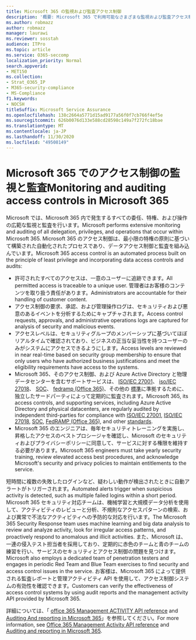 ```yaml
---
title: Microsoft 365 の監視および監査アクセス制御
description: '概要: Microsoft 365 で利用可能なさまざまな監視および監査アクセス制御の概要について説明します。'
ms.author: robmazz
author: robmazz
manager: laurawi
ms.reviewer: sosstah
audience: ITPro
ms.topic: article
ms.service: O365-seccomp
localization_priority: Normal
search.appverid:
- MET150
ms.collection:
- Strat_O365_IP
- M365-security-compliance
- MS-Compliance
f1.keywords:
- NOCSH
titleSuffix: Microsoft Service Assurance
ms.openlocfilehash: 138c2664a5771d15ad9177a56f0f7cb766f4ef5e
ms.sourcegitcommit: 626b0076d133e588cd28598c149a7f272fc18bae
ms.translationtype: MT
ms.contentlocale: ja-JP
ms.lasthandoff: 11/30/2020
ms.locfileid: "49508149"
---
```

# <a name="monitoring-and-auditing-access-controls-in-microsoft-365"></a><span data-ttu-id="07454-103">Microsoft 365 でのアクセス制御の監視と監査</span><span class="sxs-lookup"><span data-stu-id="07454-103">Monitoring and auditing access controls in Microsoft 365</span></span>

<span data-ttu-id="07454-104">Microsoft では、Microsoft 365 内で発生するすべての委任、特権、および操作の広範な監視と監査を行います。</span><span class="sxs-lookup"><span data-stu-id="07454-104">Microsoft performs extensive monitoring and auditing of all delegation, privileges, and operations that occur within Microsoft 365.</span></span> <span data-ttu-id="07454-105">Microsoft 365 のアクセス制御は、最小限の特権の原則に基づいて構築された自動化されたプロセスであり、データアクセス制御と監査を組み込んでいます。</span><span class="sxs-lookup"><span data-stu-id="07454-105">Microsoft 365 access control is an automated process built on the principle of least privilege and incorporating data access controls and audits:</span></span>

- <span data-ttu-id="07454-106">許可されたすべてのアクセスは、一意のユーザーに追跡できます。</span><span class="sxs-lookup"><span data-stu-id="07454-106">All permitted access is traceable to a unique user.</span></span> <span data-ttu-id="07454-107">管理者はお客様のコンテンツを取り扱う責任があります。</span><span class="sxs-lookup"><span data-stu-id="07454-107">Administrators are accountable for their handling of customer content.</span></span>
- <span data-ttu-id="07454-108">アクセス制御の要求、承認、および管理操作ログは、セキュリティおよび悪意のあるイベントを分析するためにキャプチャされます。</span><span class="sxs-lookup"><span data-stu-id="07454-108">Access control requests, approvals, and administrative operations logs are captured for analysis of security and malicious events.</span></span>
- <span data-ttu-id="07454-109">アクセスレベルは、セキュリティグループのメンバーシップに基づいてほぼリアルタイムで確認されており、ビジネスの正当な妥当性を持つユーザーのみがシステムにアクセスできるようにします。</span><span class="sxs-lookup"><span data-stu-id="07454-109">Access levels are reviewed in near real-time based on security group membership to ensure that only users who have authorized business justifications and meet the eligibility requirements have access to the systems.</span></span>
- <span data-ttu-id="07454-110">Microsoft 365、そのアクセス制御、および Azure Active Directory と物理データセンターを含むサポートサービスは、 [ISO/IEC 27001](https://www.microsoft.com/TrustCenter/Compliance/iso-iec-27001)、 [iso/IEC 27018](https://www.microsoft.com/TrustCenter/Compliance/iso-iec-27018)、 [SOC](https://www.microsoft.com/TrustCenter/Compliance/SOC)、 [fedramp (Office 365)](https://www.microsoft.com/TrustCenter/Compliance/FedRAMP)、その他の [標準](https://www.microsoft.com/TrustCenter/Compliance?service=Office#Icons)に準拠するために、独立したサードパーティによって定期的に監査されます。</span><span class="sxs-lookup"><span data-stu-id="07454-110">Microsoft 365, its access controls, and supporting services, including Azure Active Directory and physical datacenters, are regularly audited by independent third-parties for compliance with [ISO/IEC 27001](https://www.microsoft.com/TrustCenter/Compliance/iso-iec-27001), [ISO/IEC 27018](https://www.microsoft.com/TrustCenter/Compliance/iso-iec-27018), [SOC](https://www.microsoft.com/TrustCenter/Compliance/SOC), [FedRAMP (Office 365)](https://www.microsoft.com/TrustCenter/Compliance/FedRAMP), and other [standards](https://www.microsoft.com/TrustCenter/Compliance?service=Office#Icons).</span></span>
- <span data-ttu-id="07454-111">Microsoft 365 のエンジニアは、毎年セキュリティトレーニングを実施し、昇格したアクセスのベストプロシージャを確認し、Microsoft のセキュリティおよびプライバシーポリシーに同意して、サービスに対する権限を維持する必要があります。</span><span class="sxs-lookup"><span data-stu-id="07454-111">Microsoft 365 engineers must take yearly security training, review elevated access best procedures, and acknowledge Microsoft's security and privacy policies to maintain entitlements to the service.</span></span>

<span data-ttu-id="07454-112">短時間に複数の失敗したログインなど、疑わしい動作が検出されたときに自動アラートがトリガーされます。</span><span class="sxs-lookup"><span data-stu-id="07454-112">Automated alerts trigger when suspicious activity is detected, such as multiple failed logins within a short period.</span></span> <span data-ttu-id="07454-113">Microsoft 365 セキュリティ対応チームは、機械学習と大規模データ分析を使用して、アクティビティのレビューと分析、不規則なアクセスパターンの検索、および異常で不法なアクティビティへの予防的な対応を行います。</span><span class="sxs-lookup"><span data-stu-id="07454-113">The Microsoft 365 Security Response team uses machine learning and big data analysis to review and analyze activity, look for irregular access patterns, and proactively respond to anomalous and illicit activities.</span></span> <span data-ttu-id="07454-114">また、Microsoft は、一連の侵入テスト担当者を採用しており、定期的に赤色のチームと青のチームの練習を行い、サービスのセキュリティとアクセス制御の問題を見つけます。</span><span class="sxs-lookup"><span data-stu-id="07454-114">Microsoft also employs a dedicated team of penetration testers and engages in periodic Red Team and Blue Team exercises to find security and access control issues in the service.</span></span> <span data-ttu-id="07454-115">お客様は、Microsoft 365 によって提供される監査レポートと管理アクティビティ API を使用して、アクセス制御システムの有効性を確認できます。</span><span class="sxs-lookup"><span data-stu-id="07454-115">Customers can verify the effectiveness of access control systems by using audit reports and the management activity API provided by Microsoft 365.</span></span>

<span data-ttu-id="07454-116">詳細については、「 [office 365 Management ACTIVITY API reference](https://docs.microsoft.com/office/office-365-management-api/office-365-management-activity-api-reference) and [Auditing And reporting in Microsoft 365](assurance-auditing-and-reporting-overview.md)」を参照してください。</span><span class="sxs-lookup"><span data-stu-id="07454-116">For more information, see [Office 365 Management Activity API reference](https://docs.microsoft.com/office/office-365-management-api/office-365-management-activity-api-reference) and [Auditing and reporting in Microsoft 365](assurance-auditing-and-reporting-overview.md).</span></span>
